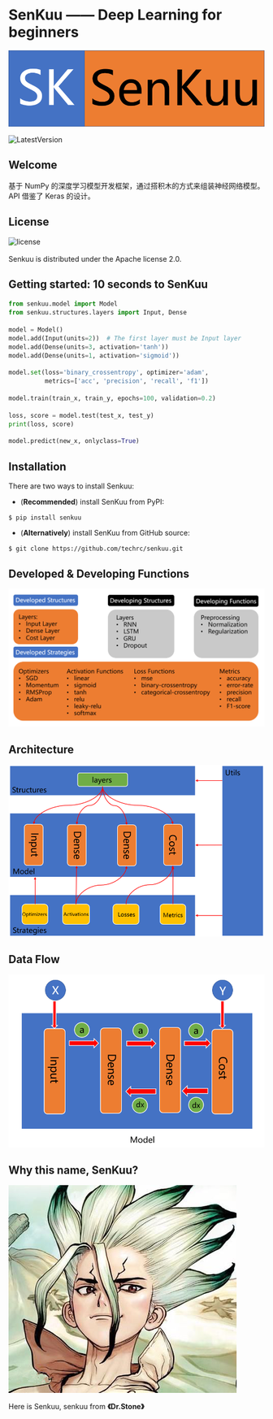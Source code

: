 # SenKuu —— Deep Learning for beginners
<p>
    <img src="other/pics/head.png">
</p>

![LatestVersion](https://img.shields.io/badge/LatestVersion-0.1.0-blue.svg)   

## Welcome
基于 NumPy 的深度学习模型开发框架，通过搭积木的方式来组装神经网络模型。API 借鉴了 Keras 的设计。

## License
![license](https://img.shields.io/badge/license-Apache-brightgreen.svg)  
<br/>
Senkuu is distributed under the Apache license 2.0.

## Getting started: 10 seconds to SenKuu
``` python
from senkuu.model import Model
from senkuu.structures.layers import Input, Dense

model = Model()
model.add(Input(units=2))  # The first layer must be Input layer
model.add(Dense(units=3, activation='tanh'))
model.add(Dense(units=1, activation='sigmoid'))

model.set(loss='binary_crossentropy', optimizer='adam',  
          metrics=['acc', 'precision', 'recall', 'f1'])

model.train(train_x, train_y, epochs=100, validation=0.2)

loss, score = model.test(test_x, test_y)
print(loss, score)

model.predict(new_x, onlyclass=True)
```

## Installation
There are two ways to install Senkuu:  
* (**Recommended**) install SenKuu from PyPI:  
``` shell
$ pip install senkuu
```

* (**Alternatively**) install SenKuu from GitHub source:
``` shell
$ git clone https://github.com/techrc/senkuu.git
```

## Developed & Developing Functions
<p>
    <img src="other/pics/functions.png">
</p>

## Architecture
<p>
    <img src="other/pics/architecture.png">
</p>

## Data Flow
<p>
    <img src="other/pics/dataflow.png">
</p>

## Why this name, SenKuu?
<p>
    <img src="other/pics/senkuu.png">
</p>

Here is Senkuu, senkuu from **《Dr.Stone》**
